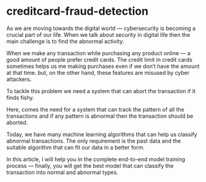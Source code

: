 # creditcard-fraud-detection
As we are moving towards the digital world — cybersecurity is becoming a crucial part of our life. When we talk about security in digital life then the main challenge is to find the abnormal activity.

When we make any transaction while purchasing any product online — a good amount of people prefer credit cards. The credit limit in credit cards sometimes helps us me making purchases even if we don’t have the amount at that time. but, on the other hand, these features are misused by cyber attackers.

To tackle this problem we need a system that can abort the transaction if it finds fishy.

Here, comes the need for a system that can track the pattern of all the transactions and if any pattern is abnormal then the transaction should be aborted.

Today, we have many machine learning algorithms that can help us classify abnormal transactions. The only requirement is the past data and the suitable algorithm that can fit our data in a better form.

In this article, I will help you in the complete end-to-end model training process — finally, you will get the best model that can classify the transaction into normal and abnormal types.
